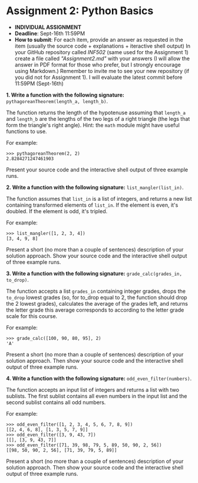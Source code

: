 # Assignment 2: Python Basics

* **INDIVIDUAL ASSIGNMENT**
* **Deadline**: Sept-16th 11:59PM
* **How to submit**: For each item, provide an answer as requested in the item (usually the source code + explanations + iteractive shell output)
  In your GitHub repository called *INF502* (same used for the Assignment 1) create a file called *"Assignment2.md"* with your answers (I will allow the answer in PDF format for those who prefer, but I strongly encourage using Markdown.)
  Remember to invite me to see your new repository (if you did not for Assignment 1). 
  I will evaluate the latest commit before 11:59PM (Sept-16th)

**1. Write a function with the following signature:** `pythagoreanTheorem(length_a, length_b)`.

The function returns the length of the hypotenuse assuming that `length_a` and `length_b` are the lengths of the two legs of a right triangle (the legs that form the triangle's right angle). Hint: the `math` module might have useful functions to use.

For example:
```
>>> pythagoreanTheorem(2, 2)
2.8284271247461903
```
Present your source code and the interactive shell output of three example runs.

**2. Write a function with the following signature:** `list_mangler(list_in)`.

The function assumes that `list_in` is a list of integers, and returns a new list containing transformed elements of `list_in`. If the element is even, it's doubled. If the element is odd, it's tripled.

For example:

```
>>> list_mangler([1, 2, 3, 4])
[3, 4, 9, 8]
```

Present a short (no more than a couple of sentences) description of your solution approach. Show your source code and the interactive shell output of three example runs.

**3. Write a function with the following signature:** `grade_calc(grades_in, to_drop)`.

The function accepts a list `grades_in` containing integer grades, drops the `to_drop` lowest grades (so, for to_drop equal to 2, the function should drop the 2 lowest grades), calculates the average of the grades left, and returns the letter grade this average corresponds to according to the letter grade scale for this course.

For example:

```
>>> grade_calc([100, 90, 80, 95], 2)
'A'
```

Present a short (no more than a couple of sentences) description of your solution approach. Then show your source code and the interactive shell output of three example runs.

**4. Write a function with the following signature:** `odd_even_filter(numbers)`.

The function accepts an input list of integers and returns a list with two sublists. The first sublist contains all even numbers in the input list and the second sublist contains all odd numbers.

For example:
```
>>> odd_even_filter([1, 2, 3, 4, 5, 6, 7, 8, 9])
[[2, 4, 6, 8], [1, 3, 5, 7, 9]]
>>> odd_even_filter([3, 9, 43, 7])
[[], [3, 9, 43, 7]]
>>> odd_even_filter([71, 39, 98, 79, 5, 89, 50, 90, 2, 56])
[[98, 50, 90, 2, 56], [71, 39, 79, 5, 89]]
```
Present a short (no more than a couple of sentences) description of your solution approach. Then show your source code and the interactive shell output of three example runs.
